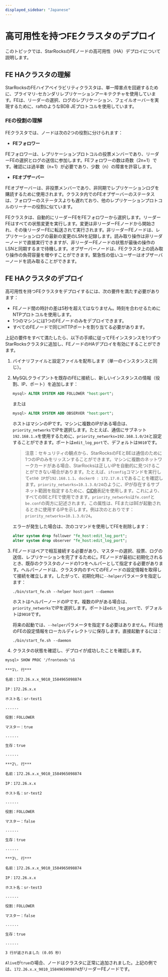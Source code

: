 ```yaml
---
displayed_sidebar: "Japanese"
---
```


# 高可用性を持つFEクラスタのデプロイ

このトピックでは、StarRocksのFEノードの高可用性（HA）デプロイについて説明します。

## FE HAクラスタの理解

StarRocksのFEハイアベイラビリティクラスタは、単一障害点を回避するために、プライマリ-セカンダリレプリケーションアーキテクチャを使用しています。FEは、リーダーの選択、ログのレプリケーション、フェイルオーバーを実現するために、raftのようなBDB JEプロトコルを使用しています。

### FEの役割の理解

FEクラスタでは、ノードは次の2つの役割に分けられます：

- **FEフォロワー**

FEフォロワーは、レプリケーションプロトコルの投票メンバーであり、リーダーFEの選択とログの送信に参加します。FEフォロワーの数は奇数（2n+1）です。確認には過半数（n+1）が必要であり、少数（n）の障害を許容します。

- **FEオブザーバー**

FEオブザーバーは、非投票メンバーであり、非同期でレプリケーションログを購読するために使用されます。クラスタ内でのFEオブザーバーのステータスは、フォロワーのステータスよりも遅れており、他のレプリケーションプロトコルのリーナーの役割に似ています。

FEクラスタは、自動的にリーダーFEをFEフォロワーから選択します。リーダーFEはすべての状態変更を実行します。変更は非リーダーFEノードから開始され、その後リーダーFEに転送されて実行されます。非リーダーFEノードは、レプリケーションログの最新の変更のLSNを記録します。読み取り操作は非リーダーノードで直接実行できますが、非リーダーFEノードの状態が最後の操作のLSNと同期するまで待機します。オブザーバーノードは、FEクラスタ上の読み取り操作の負荷容量を増やすことができます。緊急性の低いユーザーはオブザーバーノードを読み取ることができます。

## FE HAクラスタのデプロイ

高可用性を持つFEクラスタをデプロイするには、次の要件を満たす必要があります：

- FEノード間の時計の差は5秒を超えてはなりません。時刻を合わせるためにNTPプロトコルを使用します。
- 1つのマシンには1つのFEノードのみをデプロイできます。
- すべてのFEノードで同じHTTPポートを割り当てる必要があります。

上記の要件をすべて満たしたら、以下の手順に従ってFEインスタンスを1つずつStarRocksクラスタに追加し、FEノードのHAデプロイを有効にすることができます。

1. バイナリファイルと設定ファイルを配布します（単一のインスタンスと同じ）。
2. MySQLクライアントを既存のFEに接続し、新しいインスタンスの情報（役割、IP、ポート）を追加します：

   ```sql
   mysql> ALTER SYSTEM ADD FOLLOWER "host:port";
   ```

   または

   ```sql
   mysql> ALTER SYSTEM ADD OBSERVER "host:port";
   ```

   ホストはマシンのIPです。マシンに複数のIPがある場合は、`priority_networks`でIPを選択します。たとえば、通信にサブネット`192.168.1.x`を使用するために、`priority_networks=192.168.1.0/24`と設定することができます。ポートは`edit_log_port`で、デフォルトは`9010`です。

   > 注意：セキュリティの観点から、StarRocksのFEとBEは通信のために1つのIPのみをリッスンすることができます。マシンに複数のネットワークカードがある場合、StarRocksは正しいIPを自動的に見つけることができない場合があります。たとえば、`ifconfig`コマンドを実行して`eth0 IP`が`192.168.1.1`、`docker0 : 172.17.0.1`であることを確認します。`priority_networks=10.1.3.0/24`のように、IPが存在するサブネット範囲を指定するために、[CIDR](https://en.wikipedia.org/wiki/Classless_Inter-Domain_Routing)表記を使用します。これにより、すべてのBEとFEで使用できます。`priority_networks`は`fe.conf`と`be.conf`の両方に記述されます。この属性は、FEまたはBEが起動されるときに使用するIPを示します。例は次のとおりです：`priority_networks=10.1.3.0/24`。

   エラーが発生した場合は、次のコマンドを使用してFEを削除します：

   ```sql
   alter system drop follower "fe_host:edit_log_port";
   alter system drop observer "fe_host:edit_log_port";
   ```

3. FEノードはペアで相互接続する必要があり、マスターの選択、投票、ログの送信、レプリケーションを完了するために。FEノードが最初に初期化されるとき、既存のクラスタのノードの1つをヘルパーとして指定する必要があります。ヘルパーノードは、クラスタ内のすべてのFEノードの設定情報を取得して接続を確立します。したがって、初期化時に`--helper`パラメータを指定します：

   ```shell
   ./bin/start_fe.sh --helper host:port --daemon
   ```

   ホストはヘルパーノードのIPです。複数のIPがある場合は、`priority_networks`でIPを選択します。ポートは`edit_log_port`で、デフォルトは`9010`です。

   将来の起動では、`--helper`パラメータを指定する必要はありません。FEは他のFEの設定情報をローカルディレクトリに保存します。直接起動するには：

   ```shell
   ./bin/start_fe.sh --daemon
   ```

4. クラスタの状態を確認し、デプロイが成功したことを確認します。

  ```Plain Text
  mysql> SHOW PROC '/frontends'\G

  ***1\. 行***

  名前：172.26.x.x_9010_1584965098874

  IP：172.26.x.x

  ホスト名：sr-test1

  ......

  役割：FOLLOWER

  マスター：true

  ......

  生存：true

  ......

  ***2\. 行***

  名前：172.26.x.x_9010_1584965098874

  IP：172.26.x.x

  ホスト名：sr-test2

  ......

  役割：FOLLOWER

  マスター：false

  ......

  生存：true

  ......

  ***3\. 行***

  名前：172.26.x.x_9010_1584965098874

  IP：172.26.x.x

  ホスト名：sr-test3

  ......

  役割：FOLLOWER

  マスター：false

  ......

  生存：true

  ......

  3 行が返されました (0.05 秒)
  ```

`Alive`が`true`の場合、ノードはクラスタに正常に追加されました。上記の例では、`172.26.x.x_9010_1584965098874`がリーダーFEノードです。
